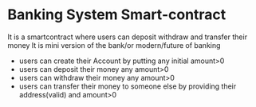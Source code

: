# Banking System Smart-contract
  It is a smartcontract where users can deposit withdraw and transfer their money
  It is mini version of the bank/or modern/future of banking


  <ul>
  <li>users can create their Account by putting any initial amount>0</li>
  <li>users can deposit their money any amount>0</li>
  <li>users can withdraw their money any amount>0</li>
  <li>users can transfer their money to someone else by providing their address(valid) and amount>0</li>
  </ul>